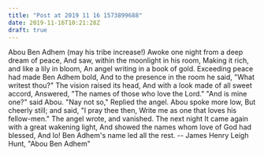 ```yaml
---
title: "Post at 2019 11 16 1573899688"
date: 2019-11-16T10:21:28Z
draft: true
---
```


Abou Ben Adhem (may his tribe increase!)
Awoke one night from a deep dream of peace,
And saw, within the moonlight in his room,
Making it rich, and like a lily in bloom,
An angel writing in a book of gold.
Exceeding peace had made Ben Adhem bold,
And to the presence in the room he said,
"What writest thou?"  The vision raised its head,
And with a look made of all sweet accord,
Answered, "The names of those who love the Lord."
"And is mine one?" said Abou. "Nay not so,"
Replied the angel.  Abou spoke more low,
But cheerly still; and said, "I pray thee then,
Write me as one that loves his fellow-men."
The angel wrote, and vanished.  The next night
It came again with a great wakening light,
And showed the names whom love of God had blessed,
And lo!  Ben Adhem's name led all the rest.
		-- James Henry Leigh Hunt, "Abou Ben Adhem"
